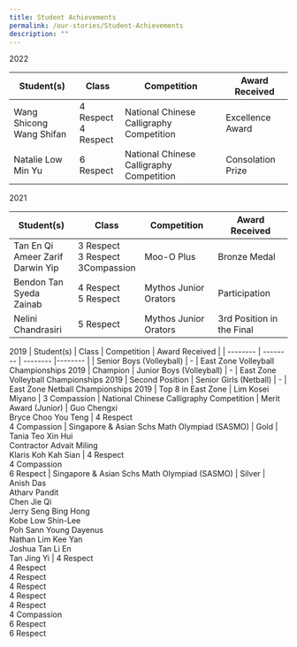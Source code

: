 ```yaml
---
title: Student Achievements
permalink: /our-stories/Student-Achievements
description: ""
---
```

2022


| Student(s) | Class | Competition | Award Received | 
| -------- | -------- | -------- |-------- |
| Wang Shicong  <br> Wang Shifan     | 4 Respect <br> 4 Respect     | National Chinese Calligraphy Competition     | Excellence Award | 
| Natalie Low Min Yu | 6 Respect | National Chinese Calligraphy Competition | Consolation Prize

2021 

| Student(s) | Class | Competition | Award Received | 
| -------- | -------- | -------- |-------- |
| Tan En Qi  <br> Ameer Zarif  <br> Darwin Yip | 3 Respect <br>3 Respect  <br> 3Compassion | Moo-O Plus | Bronze Medal
| Bendon Tan  <br> Syeda Zainab| 4 Respect <br> 5 Respect| Mythos Junior Orators | Participation
| Nelini Chandrasiri | 5 Respect | Mythos Junior Orators | 3rd Position in the Final

2019
| Student(s) | Class | Competition | Award Received | 
| -------- | -------- | -------- |-------- |
| Senior Boys (Volleyball) | - | East Zone Volleyball Championships 2019 | Champion
| Junior Boys (Volleyball) | - | East Zone Volleyball Championships 2019 | Second Position
| Senior Girls (Netball) | - | East Zone Netball Championships 2019 | Top 8 in East Zone
| Lim Kosei Miyano | 3 Compassion | National Chinese Calligraphy Competition | Merit Award (Junior)
| Guo Chengxi  <br> Bryce Choo You Teng | 4 Respect  <br> 4 Compassion | Singapore & Asian Schs Math Olympiad (SASMO) | Gold
| Tania Teo Xin Hui  <br> Contractor Advait Miling  <br> Klaris Koh Kah Sian | 4 Respect  <br> 4 Compassion  <br> 6 Respect | Singapore & Asian Schs Math Olympiad (SASMO) | Silver
| Anish Das  <br> Atharv Pandit  <br> Chen Jie Qi  <br> Jerry Seng Bing Hong  <br> Kobe Low Shin-Lee  <br> Poh Sann Young Dayenus  <br> Nathan Lim Kee Yan  <br> Joshua Tan Li En  <br>Tan Jing Yi | 4 Respect   <br>4 Respect   <br>4 Respect   <br>4 Respect   <br>4 Respect   <br>4 Respect   <br>4 Compassion   <br>6 Respect   <br>6 Respect